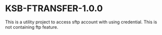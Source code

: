 # KSB-FTRANSFER-1.0.0
This is a utility project to access sftp account with using credential.
This is not containing ftp feature.
